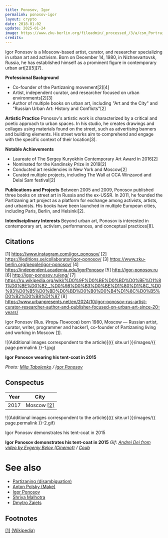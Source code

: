 ```yaml
---
title: Ponosov, Igor
permalink: ponosov-igor
layout: crypto
date: 2018-01-02
update: 2025-01-24
image: https://www.zku-berlin.org/fileadmin/_processed_/3/a/csm_Portrait_by_Roman_Konovalov_Moscow_2020_7f42f4da6f.jpg
credits:
---
```


Igor Ponosov is a Moscow-based artist, curator, and researcher specializing in urban art and activism. Born on December 14, 1980, in Nizhnevartovsk, Russia, he has established himself as a prominent figure in contemporary urban art[2][5][7].

**Professional Background**
- Co-founder of the Partizaning movement[2][4]
- Artist, independent curator, and researcher focused on urban environments[2][3]
- Author of multiple books on urban art, including "Art and the City" and "Russian Urban Art: History and Conflicts"[2]

**Artistic Practice**
Ponosov's artistic work is characterized by a critical and poetic approach to urban spaces. In his studio, he creates drawings and collages using materials found on the street, such as advertising banners and building elements. His street works aim to comprehend and engage with the specific context of their location[3].

**Notable Achievements**
- Laureate of The Sergey Kuryokhin Contemporary Art Award in 2016[2]
- Nominated for the Kandinsky Prize in 2019[2]
- Conducted art residencies in New York and Moscow[2]
- Curated multiple projects, including The Wall at CCA Winzavod and Delai Sam festival[2]

**Publications and Projects**
Between 2005 and 2009, Ponosov published three books on street art in Russia and the ex-USSR. In 2011, he founded the Partizaning art project as a platform for exchange among activists, artists, and urbanists. His books have been launched in multiple European cities, including Paris, Berlin, and Helsinki[2].

**Interdisciplinary Interests**
Beyond urban art, Ponosov is interested in contemporary art, activism, performances, and conceptual practices[8].

## Citations

[1] https://www.instagram.com/igor_ponosov/
[2] https://lleditions.se/collaborator/igor-ponosov/
[3] https://www.zku-berlin.org/people/igor-ponosov/
[4] https://independent.academia.edu/IgorPonosov
[5] http://igor-ponosov.ru
[6] http://igor-ponosov.ru/eng/
[7] https://ru.wikipedia.org/wiki/%D0%9F%D0%BE%D0%BD%D0%BE%D1%81%D0%BE%D0%B2,_%D0%98%D0%B3%D0%BE%D1%80%D1%8C_%D0%93%D0%B5%D0%BD%D0%BD%D0%B0%D0%B4%D1%8C%D0%B5%D0%B2%D0%B8%D1%87
[8] https://www.urbanpresents.net/en/2024/10/igor-ponosov-rus-artist-curator-researcher-author-and-publisher-focused-on-urban-art-since-20-years/

Igor Ponosov (Rus. Игорь Поносов) born 1980, Moscow — Russian artist, curator, writer, programmer and hacker1, co-founder of Partizaning living and working in Moscow <span id="a1">[\[1\]](#f1)</span>.

![(Additional images correspondent to the article)]({{ site.url }}/images/{{ page.permalink }}-1.jpg)

**Igor Ponosov wearing his tent-coat in 2015**

*Photo: [Mila Tabolenko](index) / [Igor Ponosov](index)*

## Сonspectus

|Year|City|
|-|-|
|2017|Moscow <span id="a2">[\[2\]](#f2)</span>|

![(Additional images correspondent to the article)]({{ site.url }}/images/{{ page.permalink }}-2.gif)

Igor Ponosov demonstrates his tent-coat in 2015

**Igor Ponosov demonstrates his tent-coat in 2015**
*Gif: [Andrei Dei from video by Evgeniy Belov (Cinemot)](index) / [Coub](index)*

# See also

+ [Partizaning (disambiguation)](partizaning-disambiguation)
+ [Anton Polsky (Make)](polsky-anton-make)
+ [Igor Ponosov](ponosov-igor)
+ [Shriya Malhotra](malhotra-shriya)
+ [Dmytro Zaiets](zaiets-dmytro)

## Footnotes

[[1]](#a1) <span id="f1"></span> [(Wikipedia)](index)
